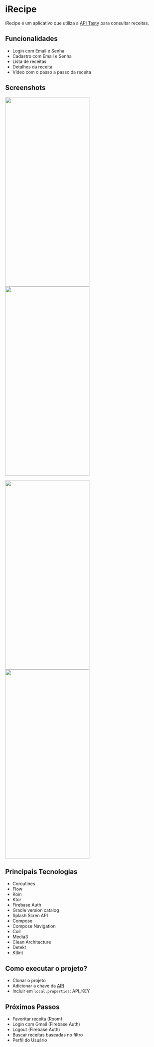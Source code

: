 # iRecipe

iRecipe é um aplicativo que utiliza a [API Tasty](https://rapidapi.com/apidojo/api/tasty) para consultar receitas.

## Funcionalidades
- Login com Email e Senha 
- Cadastro com Email e Senha
- Lista de receitas 
- Detalhes da receita
- Vídeo com o passo a passo da receita

## Screenshots
<p>
    <img src="https://github.com/user-attachments/assets/22996e87-5ee8-4f7b-a3fd-bce0861f1a52" width="270" height="606">
    <img src="https://github.com/user-attachments/assets/cb794d53-b898-41da-9214-1d6f5f8d0975" width="270" height="606">
</p>
<p>
    <img src="https://github.com/user-attachments/assets/4d7bc773-30fc-4d30-87e6-87f69cb3eb89" width="270" height="606">
    <img src="https://github.com/user-attachments/assets/d1850bb8-52bf-4e8a-8d46-c80bb348ca9f" width="270" height="606">
</p>

## Principais Tecnologias
- Coroutines
- Flow
- Koin
- Ktor
- Firebase Auth
- Gradle version catalog
- Splash Scren API
- Compose
- Compose Navigation
- Coil
- Media3
- Clean Architecture
- Detekt
- Ktlint

## Como executar o projeto? 
- Clonar o projeto
- Adicionar a chave da [API](https://rapidapi.com/apidojo/api/tasty)
- Incluir em `local.properties`: API_KEY

## Próximos Passos
- Favoritar receita (Room)
- Login com Gmail (Firebase Auth)
- Logout (Firebase Auth)
- Buscar receitas baseadas no filtro
- Perfil do Usuário


